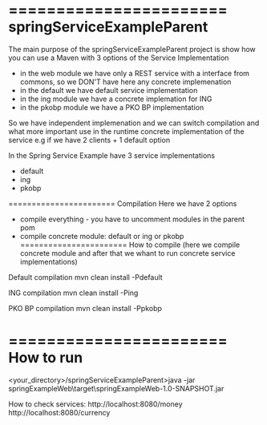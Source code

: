 =======================
springServiceExampleParent
=======================

The main purpose of the springServiceExampleParent project is show how you can use a Maven with 3 options of the Service Implementation 
- in the web module we have only a REST service with a interface from commons, so we DON'T have here any concrete implemenation
- in the default we have default service implementation
- in the ing module we have a concrete implemation for ING
- in the pkobp module we have a PKO BP implementation

So we have independent implemenation and we can switch compilation and what more important use in the runtime concrete implementation of the service 
e.g if we have 2 clients + 1 default option

In the Spring Service Example have 3 service implementations
- default
- ing
- pkobp


=======================
Compilation 
Here we have 2 options
-  compile everything - you have to uncomment modules in the parent pom
-  compile concrete module: default or ing or pkobp
=======================
How to compile (here we compile concrete module and after that we whant to run concrete service implementations)

Default compilation 
mvn clean install -Pdefault

ING compilation
mvn clean install -Ping

PKO BP compilation
mvn clean install -Ppkobp

=======================
How to run
=======================
<your_directory>/springServiceExampleParent>java -jar springExampleWeb\target\springExampleWeb-1.0-SNAPSHOT.jar

How to check services:
http://localhost:8080/money
http://localhost:8080/currency